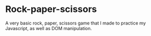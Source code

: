 # Rock-paper-scissors
A very basic rock, paper, scissors game that I made to practice my Javascript, as well as DOM manipulation. 
